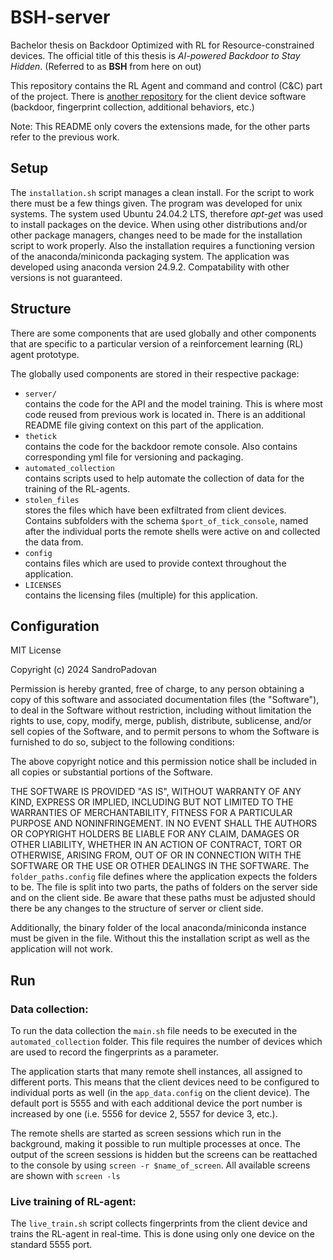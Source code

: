 # BSH-server

Bachelor thesis on Backdoor Optimized with RL for Resource-constrained devices.
The official title of this thesis is *AI-powered Backdoor to Stay Hidden*. (Referred to as **BSH** from here on out)

This repository contains the RL Agent and command and control (C&C) part of the project. There is [another
repository](https://github.com/pr-120/BSH-client) for the client device software (backdoor, fingerprint collection,
additional behaviors, etc.)

Note: This README only covers the extensions made, for the other parts refer to the previous work.

## Setup

The `installation.sh` script manages a clean install. For the script to work there must be a few things given.
The program was developed for unix systems. The system used Ubuntu 24.04.2 LTS, therefore *apt-get* was used to install
packages on the device. When using other distributions and/or other package managers, changes need to be made for the
installation script to work properly.
Also the installation requires a functioning version of the anaconda/miniconda packaging system. The application was developed
using anaconda version 24.9.2. Compatability with other versions is not guaranteed.

## Structure

There are some components that are used globally and other components that are specific to a particular version of a
reinforcement learning (RL) agent prototype.

The globally used components are stored in their respective package:

- `server/`\
  contains the code for the API and the model training. This is where most code reused from previous work is located in.
  There is an additional README file giving context on this part of the application.
- `thetick`\
  contains the code for the backdoor remote console. Also contains corresponding yml file for versioning and packaging.
- `automated_collection`\
  contains scripts used to help automate the collection of data for the training of the RL-agents.
- `stolen_files`\
  stores the files which have been exfiltrated from client devices. Contains subfolders with the schema
  `$port_of_tick_console`, named after the individual ports the remote shells were active on and collected the data
  from.
- `config`\
  contains files which are used to provide context throughout the application.
- `LICENSES`\
  contains the licensing files (multiple) for this application.

## Configuration
MIT License

Copyright (c) 2024 SandroPadovan

Permission is hereby granted, free of charge, to any person obtaining a copy
of this software and associated documentation files (the "Software"), to deal
in the Software without restriction, including without limitation the rights
to use, copy, modify, merge, publish, distribute, sublicense, and/or sell
copies of the Software, and to permit persons to whom the Software is
furnished to do so, subject to the following conditions:

The above copyright notice and this permission notice shall be included in all
copies or substantial portions of the Software.

THE SOFTWARE IS PROVIDED "AS IS", WITHOUT WARRANTY OF ANY KIND, EXPRESS OR
IMPLIED, INCLUDING BUT NOT LIMITED TO THE WARRANTIES OF MERCHANTABILITY,
FITNESS FOR A PARTICULAR PURPOSE AND NONINFRINGEMENT. IN NO EVENT SHALL THE
AUTHORS OR COPYRIGHT HOLDERS BE LIABLE FOR ANY CLAIM, DAMAGES OR OTHER
LIABILITY, WHETHER IN AN ACTION OF CONTRACT, TORT OR OTHERWISE, ARISING FROM,
OUT OF OR IN CONNECTION WITH THE SOFTWARE OR THE USE OR OTHER DEALINGS IN THE
SOFTWARE.
The `folder_paths.config` file defines where the application expects the folders to be. The file is
split into two parts, the paths of folders on the server side and on the client side. Be aware that these paths must be
adjusted should there be any changes to the structure of server or client side.

Additionally, the binary folder of the local anaconda/miniconda instance must be given in the file. Without this the 
installation script as well as the application will not work.

## Run

### Data collection:

To run the data collection the `main.sh` file needs to be executed in the `automated_collection` folder. This file
requires the number of devices which are used to record the fingerprints as a parameter.

The application starts that many remote shell instances, all assigned to different ports. This means that the client
devices need to be configured to individual ports as well (in the `app_data.config` on the client device). The default
port is 5555 and with each additional device the
port number is increased by one (i.e. 5556 for device 2, 5557 for device 3, etc.).

The remote shells are started as screen sessions which run in the background, making it possible to run multiple
processes at once. The output of the screen sessions is hidden but the screens can be reattached to the
console by using `screen -r $name_of_screen`. All available screens are shown with `screen -ls`

### Live training of RL-agent:

The `live_train.sh` script collects fingerprints from the client device and trains the RL-agent in real-time. This is
done using only one device on the standard 5555 port. 
